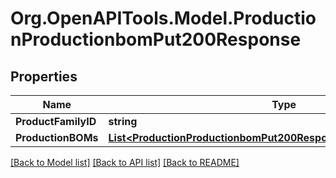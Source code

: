 # Org.OpenAPITools.Model.ProductionProductionbomPut200Response

## Properties

Name | Type | Description | Notes
------------ | ------------- | ------------- | -------------
**ProductFamilyID** | **string** |  | [optional] 
**ProductionBOMs** | [**List&lt;ProductionProductionbomPut200ResponseProductionBOMsInner&gt;**](ProductionProductionbomPut200ResponseProductionBOMsInner.md) |  | [optional] 

[[Back to Model list]](../README.md#documentation-for-models) [[Back to API list]](../README.md#documentation-for-api-endpoints) [[Back to README]](../README.md)

